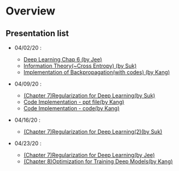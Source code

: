 # Overview

## Presentation list
  - 04/02/20 : 
    - [Deep Learning Chap 6 (by Jee)](https://github.com/chunhyonho/GROUP_STUDY/blob/master/Deep_Learning1/20200402/%5B20200402%5DDeep%20Learning%20Chap%206%20f.pdf)
    - [Information Theory(~Cross Entropy) (by Suk)](https://github.com/chunhyonho/GROUP_STUDY/blob/master/Deep_Learning1/20200402/%5B20200402%5DInformation_Theory.pdf)
    - [Implementation of Backpropagation(with codes) (by Kang)](https://github.com/chunhyonho/GROUP_STUDY/blob/master/Deep_Learning1/20200402/%5B20200402%5D개별연구_backprop.pdf)

- 04/09/20 : 
  - [(Chapter 7)Regularization for Deep Learning(by Suk)](https://github.com/chunhyonho/GROUP_STUDY/blob/master/Deep_Learning1/20200409/Regularization%20for%20deep%20learning.pdf)
  - [Code Implementation - ppt file(by Kang)](https://github.com/chunhyonho/GROUP_STUDY/raw/master/Deep_Learning1/20200409/0409_강남웅.pptx)
  - [Code Implementation - code(by Kang)](https://github.com/chunhyonho/GROUP_STUDY/raw/master/Deep_Learning1/20200409/0409_group_study.ipynb)

- 04/16/20 : 
  - [(Chapter 7)Regularization for Deep Learning(2)(by Suk)](https://github.com/chunhyonho/GROUP_STUDY/raw/master/Deep_Learning1/20200416/Regularization%20for%20deep%20learning(2).pdf)

- 04/23/20 :
  - [(Chapter 7)Regularization for Deep Learning(by Jee)](https://github.com/chunhyonho/GROUP_STUDY/raw/master/Deep_Learning1/20200423/deep%20learning%20chap%207.pdf)
  - [(Chapter 8)Optimization for Training Deep Models(by Kang)]()
